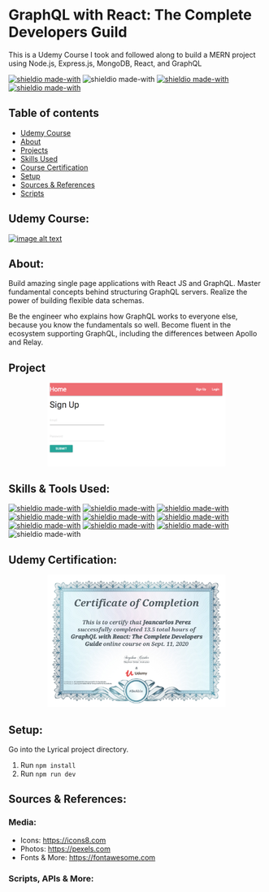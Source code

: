 # GraphQL with React: The Complete Developers Guild

This is a Udemy Course I took and followed along to build a MERN project using Node.js, Express.js, MongoDB, React, and GraphQL

[![shieldio made-with](https://img.shields.io/badge/Tag-v1.0.5-green)]() ![shieldio made-with](https://img.shields.io/badge/CourseType-Udemy-purple?logo=google-scholar&logoColor=white) [![shieldio made-with](https://img.shields.io/badge/Status-Completed-darkgreen)]() [![shieldio made-with](https://img.shields.io/badge/Hours_Log-14%20Hours-black)]()

## Table of contents

- [Udemy Course](#udemy-course)
- [About](#about)
- [Projects](#project)
- [Skills Used](#skills-used)
- [Course Certification](#udemy-certification)
- [Setup](#setup)
- [Sources & References](#sources-&-references)
- [Scripts](#Scripts,-APIs-&-More)

## Udemy Course:

[![image alt text](https://img-a.udemycdn.com/course/240x135/1109926_7f97_2.jpg)](https://www.udemy.com/course/graphql-with-react-course/)

## About:

Build amazing single page applications with React JS and GraphQL. Master fundamental concepts behind structuring GraphQL servers. Realize the power of building flexible data schemas.

Be the engineer who explains how GraphQL works to everyone else, because you know the fundamentals so well. Become fluent in the ecosystem supporting GraphQL, including the differences between Apollo and Relay.

## Project

<p align="center">
  <img src="Project_Preview.png" width="350" alt="accessibility text">
</p>

## Skills & Tools Used:

[![shieldio made-with](https://img.shields.io/badge/React-black?logo=react&style=for-the-badge)]()
[![shieldio made-with](https://img.shields.io/badge/NodeJS-black?logo=node.js&style=for-the-badge)](https://nodejs.org/)
[![shieldio made-with](https://img.shields.io/badge/MongoDB-black?logo=mongodb&style=for-the-badge)](https://www.mongodb.com/)
[![shieldio made-with](https://img.shields.io/badge/NPM-black?logo=npm&style=for-the-badge)](https://www.npmjs.com/)
[![shieldio made-with](https://img.shields.io/badge/graphql-black?logo=graphql&style=for-the-badge)]()
[![shieldio made-with](https://img.shields.io/badge/Apollo-black?logo=apollo%20graphql&style=for-the-badge)]()
[![shieldio made-with](https://img.shields.io/badge/Visual%20Studio%20Code-blue?logoColor=white&logo=visual-studio-code&style=for-the-badge)](https://code.visualstudio.com/)
[![shieldio made-with](https://img.shields.io/badge/Git--Fork-blue?logoColor=white&logo=git&style=for-the-badge)](https://git-fork.com/)
[![shieldio made-with](https://img.shields.io/badge/FireFox-blue?logoColor=white&logo=firefox&style=for-the-badge)](https://firefox.com/)
![shieldio made-with](https://img.shields.io/badge/Mac%20OS-FF8700?logo=apple&logoColor=white&style=for-the-badge)

## Udemy Certification:

<p align="center">
  <a href="https://www.udemy.com/certificate/UC-bb5bf189-2f19-4aef-8476-7b19cc9d2a8e/"><img src="UdemyCourseCompletionCertification.jpg" width="350" alt="accessibility text"></a>
</p>

## Setup:

Go into the Lyrical project directory.

1. Run `npm install`
2. Run `npm run dev`

## Sources & References:

### Media:

- Icons: https://icons8.com
- Photos: https://pexels.com
- Fonts & More: https://fontawesome.com

### Scripts, APIs & More:

